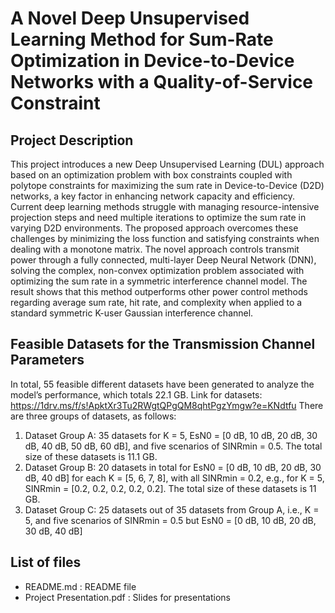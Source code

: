 # A Novel Deep Unsupervised Learning Method for Sum-Rate Optimization in Device-to-Device Networks with a Quality-of-Service Constraint

## Project Description
This project introduces a new Deep Unsupervised Learning (DUL) approach based on an optimization problem with box constraints coupled with polytope constraints for maximizing the sum rate in Device-to-Device (D2D) networks, a key factor in enhancing network capacity and efficiency. Current deep learning methods struggle with managing resource-intensive projection steps and need multiple iterations to optimize the sum rate in varying D2D environments. The proposed approach overcomes these challenges by minimizing the loss function and satisfying constraints when dealing with a monotone matrix. The novel approach controls transmit power through a fully connected, multi-layer Deep Neural Network (DNN), solving the complex, non-convex optimization problem associated with optimizing the sum rate in a symmetric interference channel model. The result shows that this method outperforms other power control methods regarding average sum rate, hit rate, and complexity when applied to a standard symmetric K-user Gaussian interference channel.

## Feasible Datasets for the Transmission Channel Parameters
In total, 55 feasible different datasets have been generated to analyze the model’s performance, which totals 22.1 GB.
Link for datasets: https://1drv.ms/f/s!ApktXr3Tu2RWgtQPgQM8qhtPgzYmgw?e=KNdtfu
There are three groups of datasets, as follows:
1. Dataset Group A: 35 datasets for K = 5, EsN0 = [0 dB, 10 dB, 20 dB, 30 dB, 40 dB, 50 dB, 60 dB], and five scenarios of SINRmin = 0.5. The total size of these datasets is 11.1 GB.
2. Dataset Group B: 20 datasets in total for EsN0 = [0 dB, 10 dB, 20 dB, 30 dB, 40 dB] for each K = [5, 6, 7, 8], with all SINRmin = 0.2, e.g., for K = 5, SINRmin = [0.2, 0.2, 0.2, 0.2, 0.2]. The total size of these datasets is 11 GB.
3. Dataset Group C: 25 datasets out of 35 datasets from Group A, i.e., K = 5, and five scenarios of SINRmin = 0.5 but EsN0 = [0 dB, 10 dB, 20 dB, 30 dB, 40 dB]

## List of files
- README.md : README file
- Project Presentation.pdf : Slides for presentations
